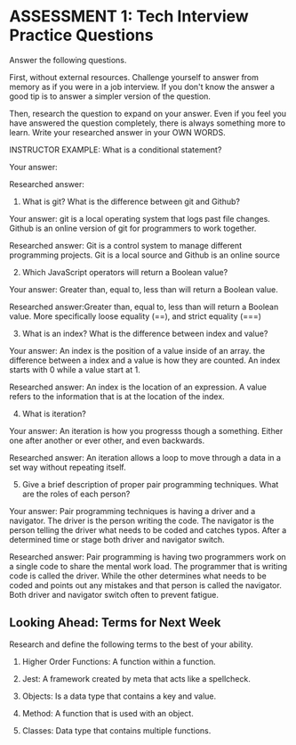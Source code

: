 # ASSESSMENT 1: Tech Interview Practice Questions
Answer the following questions.

First, without external resources. Challenge yourself to answer from memory as if you were in a job interview. If you don't know the answer a good tip is to answer a simpler version of the question.

Then, research the question to expand on your answer. Even if you feel you have answered the question completely, there is always something more to learn. Write your researched answer in your OWN WORDS.

INSTRUCTOR EXAMPLE: What is a conditional statement?

  Your answer:

  Researched answer:



1. What is git? What is the difference between git and Github?

  Your answer: git is a local operating system that logs past file changes. Github is an online version of git for programmers to work together.

  Researched answer: Git is a control system to manage different programming projects. Git is a local source and Github is an online source



2. Which JavaScript operators will return a Boolean value?

  Your answer: Greater than, equal to, less than will return a Boolean value.

  Researched answer:Greater than, equal to, less than will return a Boolean value. More specifically loose equality (==), and strict equality (===)



3. What is an index? What is the difference between index and value?

  Your answer: An index is the position of a value inside of an array. the difference between a index and a value is how they are counted. An index starts with 0 while a value start at 1.

  Researched answer: An index is the location of an expression. A value refers to the information that is at the location of the index.



4. What is iteration?

  Your answer: An iteration is how you progresss though a something. Either one after another or ever other, and even backwards.

  Researched answer: An iteration allows a loop to move through a data in a set way without repeating itself.



5. Give a brief description of proper pair programming techniques. What are the roles of each person?

  Your answer: Pair programming techniques is having a driver and a navigator. The driver is the person writing the code. The navigator is the person telling the driver what needs to be coded and catches typos. After a determined time or stage both driver and navigator switch.

  Researched answer: Pair programming is having two programmers work on a single code to share the mental work load. The programmer that is writing code is called the driver. While the other determines what needs to be coded and points out any mistakes and that person is called the navigator. Both driver and navigator switch often to prevent fatigue.



## Looking Ahead: Terms for Next Week

Research and define the following terms to the best of your ability.

1. Higher Order Functions: A function within a function.

2. Jest: A framework created by meta that acts like a spellcheck.

3. Objects: Is a data type that contains a key and value.

4. Method: A function that is used with an object.

5. Classes: Data type that contains multiple functions.
